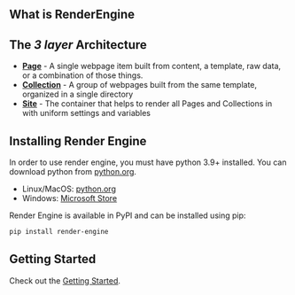 ## What is RenderEngine
## The _3 layer_ Architecture 

* **[Page](page.md)** - A single webpage item built from content, a template, raw data, or a combination of those things.
* **[Collection](collection.md)** - A group of webpages built from the same template, organized in a single directory
* **[Site](site.md)** - The container that helps to render all Pages and Collections in with uniform settings and variables

## Installing Render Engine

In order to use render engine, you must have python 3.9+ installed. You can download python from [python.org](https://python.org).

- Linux/MacOS: [python.org](https://python.org)
- Windows: [Microsoft Store](https://apps.microsoft.com/store/detail/python-311/9NRWMJP3717K)

Render Engine is available in PyPI and can be installed using pip:

```bash
pip install render-engine
```

## Getting Started
Check out the [Getting Started](/getting-started/installation).
